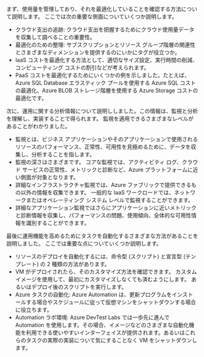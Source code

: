 まず、使用量を管理しており、それを最適化していることを確認する方法について説明します。 ここでは次の重要な側面についていくつか説明します。

* クラウド支出の追跡: クラウド支出を把握するためにクラウド使用量データを収集して調べることの重要性。
* 最適化のための整理: サブスクリプションとリソース グループ階層の関連性とさまざまなディメンションを提供するのにいかにタグが役立つか。
* IaaS コストを最適化する方法として、適切なサイズ設定、実行時間の削減、コンピューティング コストの割引などが考えられます。
* PaaS コストを最適化するためにいくつかの例を示しました。たとえば、Azure SQL Database エラスティック プールを使用する Azure SQL コストの最適化、Azure BLOB ストレージ階層を使用する Azure Storage コストの最適化です。

次に、運用に関する分析情報について説明ししました。この情報は、監視と分析を理解し、実装することで得られます。 監視を適用できるさまざまなレベルがあることがわかりました。

* 監視とは、ビジネス アプリケーションやそのアプリケーションで使用されるリソースのパフォーマンス、正常性、可用性を見極めるために、データを収集し、分析することを指します。
* 監視の深さはさまざまです。 コアな監視では、アクティビティ ログ、クラウド サービスの正常性、メトリックと診断など、Azure プラットフォームに近い側面が対象となります。
* 詳細なインフラストラクチャ監視では、Azure ファブリックで提供できるもの以外の情報を収集できます。 一般的な IaaS ワークロードでは、ネットワークまたはオペレーティング システム レベルで監視することができます。
* 詳細なアプリケーション監視ではさらにアプリケーションに近いメトリックと診断情報を収集し、パフォーマンスの問題、使用傾向、全体的な可用性情報を識別することができます。

最後に運用機能を高めるためにタスクを自動化するさまざまな方法があることを説明しました。 ここでは重要な点についていくつか説明します。

* リソースのデプロイを自動化するには、命令型 (スクリプト) と宣言型 (テンプレート) の 2 種類の方法があります。
* VM がデプロイされたら、そのカスタマイズ方法を確認できます。 カスタム イメージを使用して、最初にカスタマイズしなくても済むようにします。 あるいはデプロイ後のスクリプトを実行します。
* Azure タスクの自動化: Azure Automation は、更新プログラムをインストールする場合やスケジュールに従って仮想マシンをシャットダウンする場合に役立ちます。
* Automation ラボ環境: Azure DevTest Labs では一歩先に進んで Automation を使用します。その場合、イメージなどのさまざまな自動化機能を利用できる使いやすいインターフェイスが提供されます。あるいはこれらのタスクの実際の実装について気にすることなく VM をシャットダウンします。
